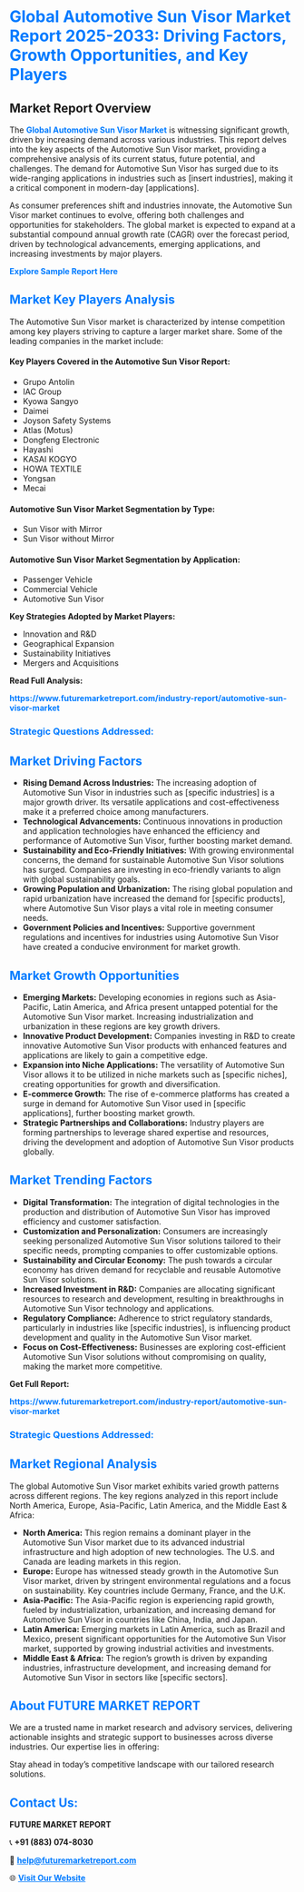 <h1 style="color: #007BFF;">Global Automotive Sun Visor Market Report 2025-2033: Driving Factors, Growth Opportunities, and Key Players</h1>

<section id="overview">
<h2>Market Report Overview</h2>
<p>The <a href="https://www.futuremarketreport.com/industry-report/automotive-sun-visor-market" style="color: #007BFF; text-decoration: none;"><strong>Global Automotive Sun Visor Market</strong></a> is witnessing significant growth, driven by increasing demand across various industries. This report delves into the key aspects of the Automotive Sun Visor market, providing a comprehensive analysis of its current status, future potential, and challenges. The demand for Automotive Sun Visor has surged due to its wide-ranging applications in industries such as [insert industries], making it a critical component in modern-day [applications].</p>
<p>As consumer preferences shift and industries innovate, the Automotive Sun Visor market continues to evolve, offering both challenges and opportunities for stakeholders. The global market is expected to expand at a substantial compound annual growth rate (CAGR) over the forecast period, driven by technological advancements, emerging applications, and increasing investments by major players.</p>
</section>

<section id="overview">
<p><a href="https://www.futuremarketreport.com/request-sample/reportId=126753" style="color: #007BFF; text-decoration: none;"><strong>Explore Sample Report Here</strong></a></p>
</section>

<section id="key-players">
<h2 style="color: #007BFF;">Market Key Players Analysis</h2>
<p>The Automotive Sun Visor market is characterized by intense competition among key players striving to capture a larger market share. Some of the leading companies in the market include:</p>
<h4>Key Players Covered in the Automotive Sun Visor Report:</h4>
<ul><li>Grupo Antolin</li><li>IAC Group</li><li>Kyowa Sangyo</li><li>Daimei</li><li>Joyson Safety Systems</li><li>Atlas (Motus)</li><li>Dongfeng Electronic</li><li>Hayashi</li><li>KASAI KOGYO</li><li>HOWA TEXTILE</li><li>Yongsan</li><li>Mecai</li></ul>
<h4>Automotive Sun Visor Market Segmentation by Type:</h4>
<ul><li>Sun Visor with Mirror</li><li>Sun Visor without Mirror</li></ul>

<h4>Automotive Sun Visor Market Segmentation by Application:</h4>
<ul><li>Passenger Vehicle</li><li>Commercial Vehicle</li><li>Automotive Sun Visor</li></ul>
<p><strong>Key Strategies Adopted by Market Players:</strong></p>
<ul>
<li>Innovation and R&D</li>
<li>Geographical Expansion</li>
<li>Sustainability Initiatives</li>
<li>Mergers and Acquisitions</li>
</ul>
</section>

<section>
<p><strong>Read Full Analysis: </strong></p><a href="https://www.futuremarketreport.com/industry-report/automotive-sun-visor-market" style="color: #007BFF; text-decoration: none;"><strong>https://www.futuremarketreport.com/industry-report/automotive-sun-visor-market</strong></a>
<h3 style="color: #007BFF;">Strategic Questions Addressed:</h3>
</section>

<section id="driving-factors">
<h2 style="color: #007BFF;">Market Driving Factors</h2>
<ul>
<li><strong>Rising Demand Across Industries:</strong> The increasing adoption of Automotive Sun Visor in industries such as [specific industries] is a major growth driver. Its versatile applications and cost-effectiveness make it a preferred choice among manufacturers.</li>
<li><strong>Technological Advancements:</strong> Continuous innovations in production and application technologies have enhanced the efficiency and performance of Automotive Sun Visor, further boosting market demand.</li>
<li><strong>Sustainability and Eco-Friendly Initiatives:</strong> With growing environmental concerns, the demand for sustainable Automotive Sun Visor solutions has surged. Companies are investing in eco-friendly variants to align with global sustainability goals.</li>
<li><strong>Growing Population and Urbanization:</strong> The rising global population and rapid urbanization have increased the demand for [specific products], where Automotive Sun Visor plays a vital role in meeting consumer needs.</li>
<li><strong>Government Policies and Incentives:</strong> Supportive government regulations and incentives for industries using Automotive Sun Visor have created a conducive environment for market growth.</li>
</ul>
</section>

<section id="growth-opportunities">
<h2 style="color: #007BFF;">Market Growth Opportunities</h2>
<ul>
<li><strong>Emerging Markets:</strong> Developing economies in regions such as Asia-Pacific, Latin America, and Africa present untapped potential for the Automotive Sun Visor market. Increasing industrialization and urbanization in these regions are key growth drivers.</li>
<li><strong>Innovative Product Development:</strong> Companies investing in R&D to create innovative Automotive Sun Visor products with enhanced features and applications are likely to gain a competitive edge.</li>
<li><strong>Expansion into Niche Applications:</strong> The versatility of Automotive Sun Visor allows it to be utilized in niche markets such as [specific niches], creating opportunities for growth and diversification.</li>
<li><strong>E-commerce Growth:</strong> The rise of e-commerce platforms has created a surge in demand for Automotive Sun Visor used in [specific applications], further boosting market growth.</li>
<li><strong>Strategic Partnerships and Collaborations:</strong> Industry players are forming partnerships to leverage shared expertise and resources, driving the development and adoption of Automotive Sun Visor products globally.</li>
</ul>
</section>

<section id="trending-factors">
<h2 style="color: #007BFF;">Market Trending Factors</h2>
<ul>
<li><strong>Digital Transformation:</strong> The integration of digital technologies in the production and distribution of Automotive Sun Visor has improved efficiency and customer satisfaction.</li>
<li><strong>Customization and Personalization:</strong> Consumers are increasingly seeking personalized Automotive Sun Visor solutions tailored to their specific needs, prompting companies to offer customizable options.</li>
<li><strong>Sustainability and Circular Economy:</strong> The push towards a circular economy has driven demand for recyclable and reusable Automotive Sun Visor solutions.</li>
<li><strong>Increased Investment in R&D:</strong> Companies are allocating significant resources to research and development, resulting in breakthroughs in Automotive Sun Visor technology and applications.</li>
<li><strong>Regulatory Compliance:</strong> Adherence to strict regulatory standards, particularly in industries like [specific industries], is influencing product development and quality in the Automotive Sun Visor market.</li>
<li><strong>Focus on Cost-Effectiveness:</strong> Businesses are exploring cost-efficient Automotive Sun Visor solutions without compromising on quality, making the market more competitive.</li>
</ul>
</section>

<section>
<p><strong>Get Full Report: </strong></p><a href="https://www.futuremarketreport.com/industry-report/automotive-sun-visor-market" style="color: #007BFF; text-decoration: none;"><strong>https://www.futuremarketreport.com/industry-report/automotive-sun-visor-market</strong></a>
<h3 style="color: #007BFF;">Strategic Questions Addressed:</h3>
</section>


<section id="regional-analysis">
<h2 style="color: #007BFF;">Market Regional Analysis</h2>
<p>The global Automotive Sun Visor market exhibits varied growth patterns across different regions. The key regions analyzed in this report include North America, Europe, Asia-Pacific, Latin America, and the Middle East & Africa:</p>
<ul>
<li><strong>North America:</strong> This region remains a dominant player in the Automotive Sun Visor market due to its advanced industrial infrastructure and high adoption of new technologies. The U.S. and Canada are leading markets in this region.</li>
<li><strong>Europe:</strong> Europe has witnessed steady growth in the Automotive Sun Visor market, driven by stringent environmental regulations and a focus on sustainability. Key countries include Germany, France, and the U.K.</li>
<li><strong>Asia-Pacific:</strong> The Asia-Pacific region is experiencing rapid growth, fueled by industrialization, urbanization, and increasing demand for Automotive Sun Visor in countries like China, India, and Japan.</li>
<li><strong>Latin America:</strong> Emerging markets in Latin America, such as Brazil and Mexico, present significant opportunities for the Automotive Sun Visor market, supported by growing industrial activities and investments.</li>
<li><strong>Middle East & Africa:</strong> The region’s growth is driven by expanding industries, infrastructure development, and increasing demand for Automotive Sun Visor in sectors like [specific sectors].</li>
</ul>
</section>

<footer>
<h2 style="color: #007BFF;">About FUTURE MARKET REPORT</h2>
<p>We are a trusted name in market research and advisory services, delivering actionable insights and strategic support to businesses across diverse industries. Our expertise lies in offering:</p>

<p>Stay ahead in today’s competitive landscape with our tailored research solutions.</p>

<h2 style="color: #007BFF;">Contact Us:</h2>
<p><strong>FUTURE MARKET REPORT</strong></p>
<p>📞 <strong>+91 (883) 074-8030</strong></p>
<p>📧 <strong><a href="mailto:help@futuremarketreport.com" style="color: #007BFF;">help@futuremarketreport.com</a></strong></p>
<p>🌐 <strong><a href="https://www.futuremarketreport.com/" style="color: #007BFF;">Visit Our Website</a></strong></p>
</footer>